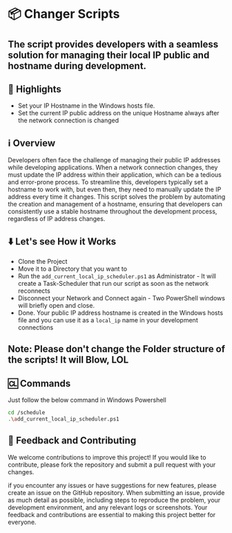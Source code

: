 
# 📦 Changer Scripts

## The script provides developers with a seamless solution for managing their local IP public and hostname during development.

## 🌟 Highlights

- Set your IP Hostname in the Windows hosts file.
- Set the current IP public address on the unique Hostname always after the network connection is changed

## ℹ️ Overview

Developers often face the challenge of managing their public IP addresses while developing applications. 
When a network connection changes, they must update the IP address within their application, which can be a tedious and error-prone process.
To streamline this, developers typically set a hostname to work with, but even then, they need to manually update the IP address every time it changes.
This script solves the problem by automating the creation and management of a hostname, ensuring that developers can consistently use a stable hostname throughout the development process, regardless of IP address changes.


## ⬇️ Let's see How it Works

- Clone the Project
- Move it to a Directory that you want to
- Run the `add_current_local_ip_scheduler.ps1` as Administrator - It will create a Task-Scheduler that run our script as soon as the network reconnects
- Disconnect your Network and Connect again - Two PowerShell windows will briefly open and close.
- Done. Your public IP address hostname is created in the Windows hosts file and you can use it as a `local_ip` name in your development connections

## Note: Please don't change the Folder structure of the scripts! It will Blow, LOL

## 🆑 Commands

Just follow the below command in Windows Powershell

```bash
cd /schedule
.\add_current_local_ip_scheduler.ps1
```

## 💭 Feedback and Contributing

We welcome contributions to improve this project! If you would like to contribute, please fork the repository and submit a pull request with your changes.

if you encounter any issues or have suggestions for new features, please create an issue on the GitHub repository. When submitting an issue, provide as much detail as possible, including steps to reproduce the problem, your development environment, and any relevant logs or screenshots. Your feedback and contributions are essential to making this project better for everyone.

##
